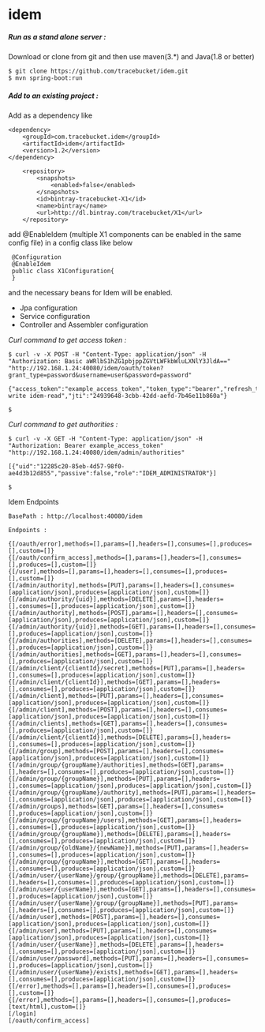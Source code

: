 # idem

<h5> Run as a stand alone server : </h5>
Download or clone from git and then use maven(3.*) and Java(1.8 or better)

    $ git clone https://github.com/tracebucket/idem.git
    $ mvn spring-boot:run 
  
<h5>Add to an existing project : </h5>  
 Add as a dependency like

    <dependency>
        <groupId>com.tracebucket.idem</groupId>
        <artifactId>idem</artifactId>
        <version>1.2</version>
    </dependency>
        
        <repository>
            <snapshots>
                <enabled>false</enabled>
            </snapshots>
            <id>bintray-tracebucket-X1</id>
            <name>bintray</name>
            <url>http://dl.bintray.com/tracebucket/X1</url>
        </repository>
        
        
add @EnableIdem (multiple X1 components can be enabled in the same config file) in a config class like below 

     @Configuration
     @EnableIdem
     public class X1Configuration{
     }
     
and the necessary beans for Idem will be enabled.

- Jpa configuration
- Service configuration
- Controller and Assembler configuration

<i> Curl command to get access token : </i>

    $ curl -v -X POST -H "Content-Type: application/json" -H "Authorization: Basic aWRlbS1hZG1pbjppZGVtLWFkbWluLXNlY3JldA==" "http://192.168.1.24:40080/idem/oauth/token?grant_type=password&username=user&password=password"

    {"access_token":"example_access_token","token_type":"bearer","refresh_token":"example_refresh_token","expires_in":41784,"scope":"idem-write idem-read","jti":"24939648-3cbb-42dd-aefd-7b46e11b860a"}

    $

<i> Curl command to get authorities : </i>

    $ curl -v -X GET -H "Content-Type: application/json" -H "Authorization: Bearer example_access_token" "http://192.168.1.24:40080/idem/admin/authorities"

    [{"uid":"12285c20-85eb-4d57-98f0-ae4d3b12d855","passive":false,"role":"IDEM_ADMINISTRATOR"}]

    $
    
Idem Endpoints

    BasePath : http://localhost:40080/idem
    
    Endpoints : 
    
    {[/oauth/error],methods=[],params=[],headers=[],consumes=[],produces=[],custom=[]}
    {[/oauth/confirm_access],methods=[],params=[],headers=[],consumes=[],produces=[],custom=[]}
    {[/user],methods=[],params=[],headers=[],consumes=[],produces=[],custom=[]}
    {[/admin/authority],methods=[PUT],params=[],headers=[],consumes=[application/json],produces=[application/json],custom=[]}
    {[/admin/authority/{uid}],methods=[DELETE],params=[],headers=[],consumes=[],produces=[application/json],custom=[]}
    {[/admin/authority],methods=[POST],params=[],headers=[],consumes=[application/json],produces=[application/json],custom=[]}
    {[/admin/authority/{uid}],methods=[GET],params=[],headers=[],consumes=[],produces=[application/json],custom=[]}
    {[/admin/authorities],methods=[DELETE],params=[],headers=[],consumes=[],produces=[application/json],custom=[]}
    {[/admin/authorities],methods=[GET],params=[],headers=[],consumes=[],produces=[application/json],custom=[]}
    {[/admin/client/{clientId}/secret],methods=[PUT],params=[],headers=[],consumes=[],produces=[application/json],custom=[]}
    {[/admin/client/{clientId}],methods=[GET],params=[],headers=[],consumes=[],produces=[application/json],custom=[]}
    {[/admin/client],methods=[PUT],params=[],headers=[],consumes=[application/json],produces=[application/json],custom=[]}
    {[/admin/client],methods=[POST],params=[],headers=[],consumes=[application/json],produces=[application/json],custom=[]}
    {[/admin/clients],methods=[GET],params=[],headers=[],consumes=[],produces=[application/json],custom=[]}
    {[/admin/client/{clientId}],methods=[DELETE],params=[],headers=[],consumes=[],produces=[application/json],custom=[]}
    {[/admin/group],methods=[POST],params=[],headers=[],consumes=[application/json],produces=[application/json],custom=[]}
    {[/admin/group/{groupName}/authorities],methods=[GET],params=[],headers=[],consumes=[],produces=[application/json],custom=[]}
    {[/admin/group/{groupName}],methods=[PUT],params=[],headers=[],consumes=[application/json],produces=[application/json],custom=[]}
    {[/admin/group/{groupName}/authority],methods=[PUT],params=[],headers=[],consumes=[application/json],produces=[application/json],custom=[]} {[/admin/groups],methods=[GET],params=[],headers=[],consumes=[],produces=[application/json],custom=[]}
    {[/admin/group/{groupName}/users],methods=[GET],params=[],headers=[],consumes=[],produces=[application/json],custom=[]}
    {[/admin/group/{groupName}],methods=[DELETE],params=[],headers=[],consumes=[],produces=[application/json],custom=[]}
    {[/admin/group/{oldName}/{newName}],methods=[PUT],params=[],headers=[],consumes=[],produces=[application/json],custom=[]}
    {[/admin/group/{groupName}],methods=[GET],params=[],headers=[],consumes=[],produces=[application/json],custom=[]}
    {[/admin/user/{userName}/group/{groupName}],methods=[DELETE],params=[],headers=[],consumes=[],produces=[application/json],custom=[]}
    {[/admin/user/{userName}],methods=[GET],params=[],headers=[],consumes=[],produces=[application/json],custom=[]}
    {[/admin/user/{userName}/group/{groupName}],methods=[PUT],params=[],headers=[],consumes=[],produces=[application/json],custom=[]}
    {[/admin/user],methods=[POST],params=[],headers=[],consumes=[application/json],produces=[application/json],custom=[]}
    {[/admin/user],methods=[PUT],params=[],headers=[],consumes=[application/json],produces=[application/json],custom=[]}
    {[/admin/user/{userName}],methods=[DELETE],params=[],headers=[],consumes=[],produces=[application/json],custom=[]}
    {[/admin/user/password],methods=[PUT],params=[],headers=[],consumes=[],produces=[application/json],custom=[]}
    {[/admin/user/{userName}/exists],methods=[GET],params=[],headers=[],consumes=[],produces=[application/json],custom=[]}
    {[/error],methods=[],params=[],headers=[],consumes=[],produces=[],custom=[]}
    {[/error],methods=[],params=[],headers=[],consumes=[],produces=[text/html],custom=[]}
    [/login]
    [/oauth/confirm_access]
    
